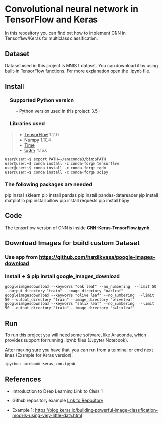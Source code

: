 # Convolutional neural network in TensorFlow and Keras

In this repository you can find out how to implement CNN in Tensorflow/Keras for multiclass classification.

## Dataset

Dataset used in this project is MNIST dataset. You can download it by using built-in TensorFlow functions. For more explanation open the .ipynb file.

## Install

### &nbsp;&nbsp;&nbsp; Supported Python version
&nbsp;&nbsp;&nbsp;&nbsp;&nbsp;&nbsp;&nbsp;&nbsp;&nbsp;- Python version used in this project: 3.5+

### &nbsp;&nbsp;&nbsp; Libraries used

> *  [TensorFlow](http://tensorflow.org) 1.2.0
> *  [Numpy](http://www.numpy.org) 1.10.4
> *  [Time]()
> *  [tqdm](https://pypi.python.org/pypi/tqdm) 4.15.0

```console
user@user:~$ export PATH=~/anaconda3/bin:$PATH
user@user:~$ conda install -c conda-forge tensorflow
user@user:~$ conda install -c conda-forge tqdm
user@user:~$ conda install -c conda-forge scipy
```

### The following packages are needed

pip install sklearn
pip install pandas
pip install pandas-datareader
pip install matplotlib
pip install pillow
pip install requests
pip install h5py

## Code

The tensorflow version of CNN is inside **CNN-Keras-TensorFlow.ipynb**.

## Download Images for build custom Dataset

### Use app from https://github.com/hardikvasa/google-images-download
### Install -> $ pip install google_images_download
```console
googleimagesdownload --keywords "oak leaf" --no_numbering  --limit 50 --output_directory "train" --image_directory "oakleaf"
googleimagesdownload --keywords "olive leaf" --no_numbering  --limit 50 --output_directory "train" --image_directory "oliveleaf"
googleimagesdownload --keywords "salix leaf" --no_numbering  --limit 50 --output_directory "train" --image_directory "salixleaf"
```

## Run

To run this project you will need some software, like Anaconda, which provides support for running .ipynb files (Jupyter Notebook).

After making sure you have that, you can run from a terminal or cmd next lines (Example  for Keras version):

`ipython notebook Keras_cnn.ipynb`

## References

- Introduction to Deep Learning [Link to Class 1](https://github.com/jeffheaton/t81_558_deep_learning/blob/master/t81_558_class1_intro_python.ipynb)

- Github repository example [Link to Repository](https://github.com/lucko515/cnn-tensorflow-keras)

- Example 1: https://blog.keras.io/building-powerful-image-classification-models-using-very-little-data.html
